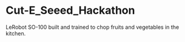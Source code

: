 # Cut-E_Seeed_Hackathon
LeRobot SO-100 built and trained to chop fruits and vegetables in the kitchen.
